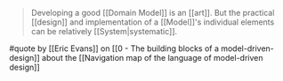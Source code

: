 > Developing a good [[Domain Model]] is an [[art]]. But the practical [[design]] and implementation of a [[Model]]'s individual elements can be relatively [[System|systematic]].

#quote by [[Eric Evans]] on [[0 - The building blocks of a model-driven-design]] about the [[Navigation map of the language of model-driven design]]